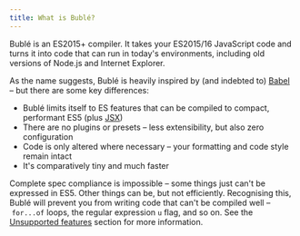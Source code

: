 ```yaml
---
title: What is Bublé?
---
```


Bublé is an ES2015+ compiler. It takes your ES2015/16 JavaScript code and turns it into code that can run in today's environments, including old versions of Node.js and Internet Explorer.

As the name suggests, Bublé is heavily inspired by (and indebted to) [Babel](https://babeljs.io) – but there are some key differences:

* Bublé limits itself to ES features that can be compiled to compact, performant ES5 (plus [JSX](JSX))
* There are no plugins or presets – less extensibility, but also zero configuration
* Code is only altered where necessary – your formatting and code style remain intact
* It's comparatively tiny and much faster

Complete spec compliance is impossible – some things just can't be expressed in ES5. Other things can be, but not efficiently. Recognising this, Bublé will prevent you from writing code that can't be compiled well – `for...of` loops, the regular expression `u` flag, and so on. See the [Unsupported features](#unsupported-features) section for more information.
